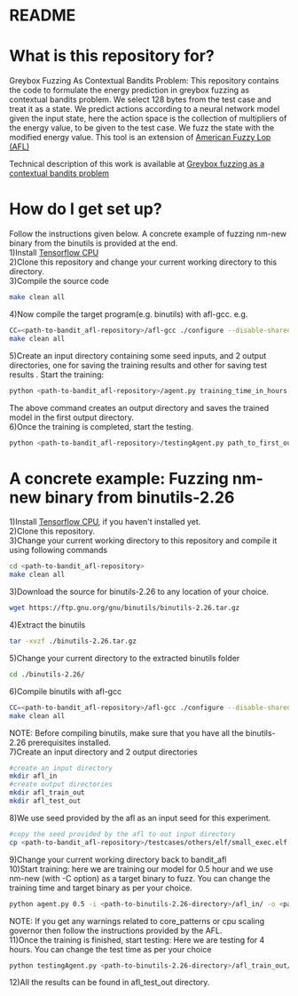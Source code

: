 # README #


# What is this repository for? 

Greybox Fuzzing As Contextual Bandits Problem:
This repository contains the code to formulate the energy prediction in greybox fuzzing as contextual bandits problem. We select 128 bytes from the test case and treat it as a state. We predict actions according to a neural network model given the input state, here the action space is the collection of multipliers of the energy value, to be given to the test case. We fuzz the state with the modified energy value. This tool is an extension of [American Fuzzy Lop (AFL)](http://lcamtuf.coredump.cx/afl/)

Technical description of this work is available at [Greybox fuzzing as a contextual bandits problem](https://arxiv.org/abs/1806.03806)

# How do I get set up?
Follow the instructions given below. A concrete example of fuzzing nm-new binary from the binutils is provided at the end.  
1)Install [Tensorflow CPU](https://www.tensorflow.org/install/)   
2)Clone this repository and change your current working directory to this directory.   
3)Compile the source code  
```bash
make clean all
```   
4)Now compile the target program(e.g. binutils) with afl-gcc. e.g.
```bash
CC=<path-to-bandit_afl-repository>/afl-gcc ./configure --disable-shared
make clean all   
```
5)Create an input directory containing some seed inputs, and 2 output directories, one for saving the training results and other for saving test results .
Start the training:   
```bash
python <path-to-bandit_afl-repository>/agent.py training_time_in_hours -i path_to_input_dir_containing_seeds -o path_to_first_output_dir [optional-other afl options like -d/-x etc] path_to_target_binary_to_fuzz [options_for_binary_to_fuzz]   
```
The above command creates an output directory and saves the trained model in the first output directory.   
6)Once the training is completed, start the testing.   
```bash
python <path-to-bandit_afl-repository>/testingAgent.py path_to_first_output_dir test_time_in_hours -i path_to_input_dir_containing_seeds -o path_to_second_output_dir [optional-other afl options like -d/-x etc] path_to_target_binary_to_fuzz [options_for_binary_to_fuzz]
```

# A concrete example: Fuzzing nm-new binary from binutils-2.26
1)Install [Tensorflow CPU](https://www.tensorflow.org/install/), if you haven't installed yet.   
2)Clone this repository.  
3)Change your current working directory to this repository and compile it using following commands  
```bash
cd <path-to-bandit_afl-repository>
make clean all
``` 
3)Download the source for binutils-2.26 to any location of your choice. 
```bash
wget https://ftp.gnu.org/gnu/binutils/binutils-2.26.tar.gz
```
4)Extract the binutils 
```bash
tar -xvzf ./binutils-2.26.tar.gz
```
5)Change your current directory to the extracted binutils folder
```bash
cd ./binutils-2.26/
```
6)Compile binutils with afl-gcc 
```bash
CC=<path-to-bandit_afl-repository>/afl-gcc ./configure --disable-shared
make clean all
```
NOTE: Before compiling binutils, make sure that you have all the binutils-2.26 prerequisites installed.   
7)Create an input directory and 2 output directories 
```bash 
#create an input directory
mkdir afl_in
#create output directories 
mkdir afl_train_out
mkdir afl_test_out
```
8)We use seed provided by the afl as an input seed for this experiment. 
```bash
#copy the seed provided by the afl to out input directory
cp <path-to-bandit_afl-repository>/testcases/others/elf/small_exec.elf ./afl_in
```
9)Change your current working directory back to bandit_afl   
10)Start training: here we are training our model for 0.5 hour and we use nm-new (with -C option) as a target binary to fuzz. You can change the training time and target binary as per your choice.  
```bash
python agent.py 0.5 -i <path-to-binutils-2.26-directory>/afl_in/ -o <path-to-binutils-2.26-directory>/afl_train_out/ <path-to-binutils-2.26-directory>/binutils/nm-new -C @@
```
NOTE: If you get any warnings related to core_patterns or cpu scaling governor then follow the instructions provided by the AFL.  
11)Once the training is finished, start testing: Here we are testing for 4 hours. You can change the test time as per your choice
```bash
python testingAgent.py <path-to-binutils-2.26-directory>/afl_train_out/ 4 -i <path-to-binutils-2.26-directory>/afl_in/ -o <path-to-binutils-2.26-directory>/afl_test_out/ <path-to-binutils-2.26-directory>/binutils/nm-new -C @@
```
12)All the results can be found in afl_test_out directory.
     
    

